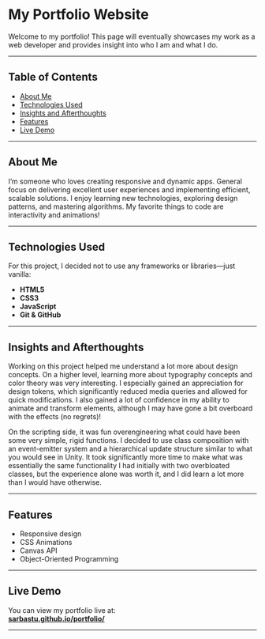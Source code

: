 # My Portfolio Website

Welcome to my portfolio! This page will eventually showcases my work as a web developer and provides insight into who I am and what I do.

---

## Table of Contents

- [About Me](#about-me)
- [Technologies Used](#technologies-used)
- [Insights and Afterthoughts](#insights-and-afterthoughts)
- [Features](#features)
- [Live Demo](#live-demo)

---

## About Me

I’m someone who loves creating responsive and dynamic apps. General focus on delivering excellent user experiences and implementing efficient, scalable solutions. I enjoy learning new technologies, exploring design patterns, and mastering algorithms. My favorite things to code are interactivity and animations!

---

## Technologies Used

For this project, I decided not to use any frameworks or libraries—just vanilla:

- **HTML5**
- **CSS3**
- **JavaScript**
- **Git & GitHub**

---

## Insights and Afterthoughts

Working on this project helped me understand a lot more about design concepts. On a higher level, learning more about typography concepts and color theory was very interesting. I especially gained an appreciation for design tokens, which significantly reduced media queries and allowed for quick modifications. I also gained a lot of confidence in my ability to animate and transform elements, although I may have gone a bit overboard with the effects (no regrets)!

On the scripting side, it was fun overengineering what could have been some very simple, rigid functions. I decided to use class composition with an event-emitter system and a hierarchical update structure similar to what you would see in Unity. It took significantly more time to make what was essentially the same functionality I had initially with two overbloated classes, but the experience alone was worth it, and I did learn a lot more than I would have otherwise. 

---

## Features

- Responsive design
- CSS Animations
- Canvas API
- Object-Oriented Programming

---

## Live Demo

You can view my portfolio live at:  
[**sarbastu.github.io/portfolio/**](https://sarbastu.github.io/portfolio/)

---
